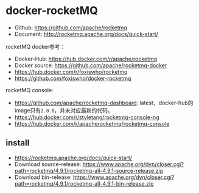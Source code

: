 # docker-rocketMQ
- Github: <https://github.com/apache/rocketmq>
- Document: <http://rocketmq.apache.org/docs/quick-start/>

rocketMQ docker参考：
- Docker-Hub: <https://hub.docker.com/r/apache/rocketmq>
- Docker source: <https://github.com/apache/rocketmq-docker>
- <https://hub.docker.com/r/foxiswho/rocketmq>
- <https://github.com/foxiswho/docker-rocketmq>

rocketMQ console: 
- <https://github.com/apache/rocketmq-dashboard>: latest，docker-hub的image只有`2.0.0`，并未对应最新的代码。
- <https://hub.docker.com/r/styletang/rocketmq-console-ng>
- <https://hub.docker.com/r/apacherocketmq/rocketmq-console>

## install
- <https://rocketmq.apache.org/docs/quick-start/>
- Download source-release: <https://www.apache.org/dyn/closer.cgi?path=rocketmq/4.9.1/rocketmq-all-4.9.1-source-release.zip>
- Download bin-release: <https://www.apache.org/dyn/closer.cgi?path=rocketmq/4.9.1/rocketmq-all-4.9.1-bin-release.zip>
